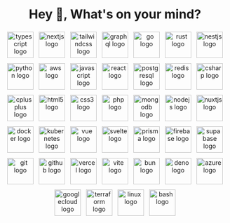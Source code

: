 <h1 align="center">Hey 👋, What's on your mind?</h1>

###

<div align="center" style="display: flex; flex-wrap: wrap; justify-content: center; align-items: center; gap: 12px;">
  <img src="https://skillicons.dev/icons?i=ts" height="60" alt="typescript logo" style="vertical-align: middle;" />
  <img src="https://skillicons.dev/icons?i=nextjs" height="60" alt="nextjs logo" style="vertical-align: middle;" />
  <img src="https://skillicons.dev/icons?i=tailwind" height="60" alt="tailwindcss logo" style="vertical-align: middle;" />
  <img src="https://skillicons.dev/icons?i=graphql" height="60" alt="graphql logo" style="vertical-align: middle;" />
  <img src="https://skillicons.dev/icons?i=go" height="60" alt="go logo" style="vertical-align: middle;" />
  <img src="https://skillicons.dev/icons?i=rust" height="60" alt="rust logo" style="vertical-align: middle;" />
  <img src="https://skillicons.dev/icons?i=nestjs" height="60" alt="nestjs logo" style="vertical-align: middle;" />
  <img src="https://skillicons.dev/icons?i=py" height="60" alt="python logo" style="vertical-align: middle;" />
  <img src="https://skillicons.dev/icons?i=aws" height="60" alt="aws logo" style="vertical-align: middle;" />
  <img src="https://skillicons.dev/icons?i=js" height="60" alt="javascript logo" style="vertical-align: middle;" />
  <img src="https://skillicons.dev/icons?i=react" height="60" alt="react logo" style="vertical-align: middle;" />
  <img src="https://skillicons.dev/icons?i=postgres" height="60" alt="postgresql logo" style="vertical-align: middle;" />
  <img src="https://skillicons.dev/icons?i=redis" height="60" alt="redis logo" style="vertical-align: middle;" />
  <img src="https://skillicons.dev/icons?i=cs" height="60" alt="csharp logo" style="vertical-align: middle;" />
  <img src="https://skillicons.dev/icons?i=cpp" height="60" alt="cplusplus logo" style="vertical-align: middle;" />
  <img src="https://skillicons.dev/icons?i=html" height="60" alt="html5 logo" style="vertical-align: middle;" />
  <img src="https://skillicons.dev/icons?i=css" height="60" alt="css3 logo" style="vertical-align: middle;" />
  <img src="https://skillicons.dev/icons?i=php" height="60" alt="php logo" style="vertical-align: middle;" />
  <img src="https://skillicons.dev/icons?i=mongodb" height="60" alt="mongodb logo" style="vertical-align: middle;" />
  <img src="https://skillicons.dev/icons?i=nodejs" height="60" alt="nodejs logo" style="vertical-align: middle;" />
  <img src="https://skillicons.dev/icons?i=nuxtjs" height="60" alt="nuxtjs logo" style="vertical-align: middle;" />
  <img src="https://skillicons.dev/icons?i=docker" height="60" alt="docker logo" style="vertical-align: middle;" />
  <img src="https://skillicons.dev/icons?i=kubernetes" height="60" alt="kubernetes logo" style="vertical-align: middle;" />
  <img src="https://skillicons.dev/icons?i=vue" height="60" alt="vue logo" style="vertical-align: middle;" />
  <img src="https://skillicons.dev/icons?i=svelte" height="60" alt="svelte logo" style="vertical-align: middle;" />
  <img src="https://skillicons.dev/icons?i=prisma" height="60" alt="prisma logo" style="vertical-align: middle;" />
  <img src="https://skillicons.dev/icons?i=firebase" height="60" alt="firebase logo" style="vertical-align: middle;" />
  <img src="https://skillicons.dev/icons?i=supabase" height="60" alt="supabase logo" style="vertical-align: middle;" />
  <img src="https://skillicons.dev/icons?i=git" height="60" alt="git logo" style="vertical-align: middle;" />
  <img src="https://skillicons.dev/icons?i=github" height="60" alt="github logo" style="vertical-align: middle;" />
  <img src="https://skillicons.dev/icons?i=vercel" height="60" alt="vercel logo" style="vertical-align: middle;" />
  <img src="https://skillicons.dev/icons?i=vite" height="60" alt="vite logo" style="vertical-align: middle;" />
  <img src="https://skillicons.dev/icons?i=bun" height="60" alt="bun logo" style="vertical-align: middle;" />
  <img src="https://skillicons.dev/icons?i=deno" height="60" alt="deno logo" style="vertical-align: middle;" />
  <img src="https://skillicons.dev/icons?i=azure" height="60" alt="azure logo" style="vertical-align: middle;" />
  <img src="https://skillicons.dev/icons?i=gcp" height="60" alt="googlecloud logo" style="vertical-align: middle;" />
  <img src="https://skillicons.dev/icons?i=terraform" height="60" alt="terraform logo" style="vertical-align: middle;" />
  <img src="https://skillicons.dev/icons?i=linux" height="60" alt="linux logo" style="vertical-align: middle;" />
  <img src="https://skillicons.dev/icons?i=bash" height="60" alt="bash logo" style="vertical-align: middle;" />
</div>

